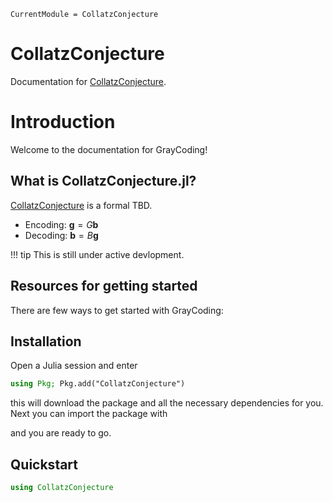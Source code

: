 ```@meta
CurrentModule = CollatzConjecture
```

# CollatzConjecture

Documentation for [CollatzConjecture](https://github.com/geekymode/CollatzConjecture.jl).

# Introduction

Welcome to the documentation for GrayCoding!

## What is CollatzConjecture.jl?

[CollatzConjecture](https://github.com/geekymode/CollatzConjecture.jl) is a formal TBD.

* Encoding: $\textbf{g}=G \textbf{b}$
* Decoding: $\textbf{b}=B \textbf{g}$



!!! tip
    This is still under active devlopment.

## Resources for getting started

There are few ways to get started with GrayCoding:

## Installation

Open a Julia session and enter

```julia
using Pkg; Pkg.add("CollatzConjecture")
```

this will download the package and all the necessary dependencies for you. Next you can import the package with


and you are ready to go.

## Quickstart

```julia
using CollatzConjecture
```


<!-- 
```@autodocs
Modules = [CollatzConjecture]
``` -->
